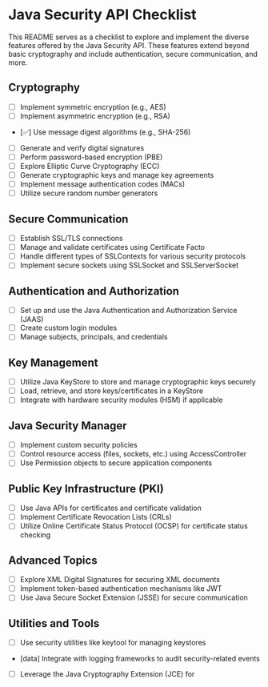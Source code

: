 # Java Security API Checklist

This README serves as a checklist to explore and implement the diverse features offered by the Java Security API. These features extend beyond basic cryptography and include authentication, secure communication, and more.

## Cryptography
- [ ] Implement symmetric encryption (e.g., AES)
- [ ] Implement asymmetric encryption (e.g., RSA)
- [✅] Use message digest algorithms (e.g., SHA-256)
- [ ] Generate and verify digital signatures
- [ ] Perform password-based encryption (PBE)
- [ ] Explore Elliptic Curve Cryptography (ECC)
- [ ] Generate cryptographic keys and manage key agreements
- [ ] Implement message authentication codes (MACs)
- [ ] Utilize secure random number generators

## Secure Communication
- [ ] Establish SSL/TLS connections
- [ ] Manage and validate certificates using Certificate Facto
- [ ] Handle different types of SSLContexts for various security protocols
- [ ] Implement secure sockets using SSLSocket and SSLServerSocket

## Authentication and Authorization
- [ ] Set up and use the Java Authentication and Authorization Service (JAAS)
- [ ] Create custom login modules
- [ ] Manage subjects, principals, and credentials

## Key Management
- [ ] Utilize Java KeyStore to store and manage cryptographic keys securely
- [ ] Load, retrieve, and store keys/certificates in a KeyStore
- [ ] Integrate with hardware security modules (HSM) if applicable

## Java Security Manager
- [ ] Implement custom security policies
- [ ] Control resource access (files, sockets, etc.) using AccessController
- [ ] Use Permission objects to secure application components

## Public Key Infrastructure (PKI)
- [ ] Use Java APIs for certificates and certificate validation
- [ ] Implement Certificate Revocation Lists (CRLs)
- [ ] Utilize Online Certificate Status Protocol (OCSP) for certificate status checking

## Advanced Topics
- [ ] Explore XML Digital Signatures for securing XML documents
- [ ] Implement token-based authentication mechanisms like JWT
- [ ] Use Java Secure Socket Extension (JSSE) for secure communication

## Utilities and Tools
- [ ] Use security utilities like keytool for managing keystores
- [data] Integrate with logging frameworks to audit security-related events
- [ ] Leverage the Java Cryptography Extension (JCE) for
